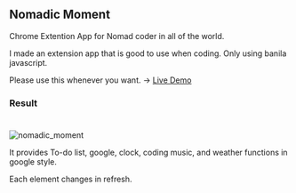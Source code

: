 ## Nomadic Moment

Chrome Extention App for Nomad coder in all of the world.

I made an extension app that is good to use when coding. Only using banila javascript.

Please use this whenever you want. → [Live Demo](https://yhcwawo.github.io/nomadic-moment/)




### Result
#

![nomadic_moment](https://user-images.githubusercontent.com/15721531/125239961-62bfd900-e324-11eb-96a7-200527125fa1.PNG)


It provides To-do list, google, clock, coding music, and weather functions in google style.

Each element changes in refresh.
